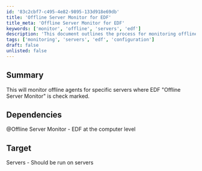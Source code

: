 ```yaml
---
id: '83c2cbf7-c495-4e82-9895-133d918e69db'
title: 'Offline Server Monitor for EDF'
title_meta: 'Offline Server Monitor for EDF'
keywords: ['monitor', 'offline', 'servers', 'edf']
description: 'This document outlines the process for monitoring offline agents for specific servers where the EDF "Offline Server Monitor" option is enabled. It includes dependencies and target environments for effective implementation.'
tags: ['monitoring', 'servers', 'edf', 'configuration']
draft: false
unlisted: false
---
```

## Summary

This will monitor offline agents for specific servers where EDF "Offline Server Monitor" is check marked.

## Dependencies

@Offline Server Monitor - EDF at the computer level

## Target

Servers - Should be run on servers






